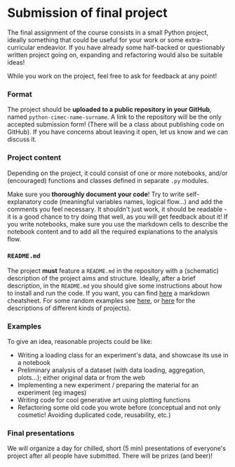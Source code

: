 # Submission of final project

The final assignment of the course consists in a small Python project, ideally something that could be useful for your work or some extra-curricular endeavior.  If you have already some half-backed or questionably written project going on, expanding and refactoring would also be suitable ideas!

While you work on the project, feel free to ask for feedback at any point!

### Format
The project should be **uploaded to a public repository in your GitHub**, named `python-cimec-name-surname`. A link to the repository will be the only accepted submission form! (There will be a class about publishing code on GitHub). If you have concerns about leaving it open, let us know and we can discuss it.

### Project content
Depending on the project, it could consist of one or more notebooks, and/or (encouraged) functions and classes defined in separate `.py` modules.

Make sure you **thoroughly document your code**! Try to write self-explanatory code (meaningful variables names, logical flow...) and add the comments you feel necessary. It shouldn't just work, it should be readable - it is a good chance to try doing that well, as you will get feedback about it! If you write notebooks, make sure you use the markdown cells to describe the notebook content and to add all the required explanations to the analysis flow.

### `README.md`
The project **must** feature a `README.md` in the repository with a (schematic) description of the project aims and structure.
Ideally, after a brief description, in the `README.md` you should give some instructions about how to install and run the code. If you want, you can find [here](https://enterprise.github.com/downloads/en/markdown-cheatsheet.pdf) a markdown cheatsheet. For some random examples see [here](https://github.com/AlliedToasters/circle-fit), or [here](https://github.com/portugueslab/xiao_et_al]) for the descriptions of different kinds of projects).

### Examples 
To give an idea, reasonable projects could be like:
 - Writing a loading class for an experiment's data, and showcase its use in a notebook
 - Preliminary analysis of a dataset (with data loading, aggregation, plots...); either original data or from the web
 - Implementing a new experiment / preparing the material for an experiment (eg images)
 - Writing code for cool generative art using plotting functions
 - Refactoring some old code you wrote before (conceptual and not only cosmetic! Avoiding duplicated code, reusability, etc.)


### Final presentations
We will organize a day for chilled, short (5 min) presentations of everyone's project after all people have submitted. There will be prizes (and beer)!
